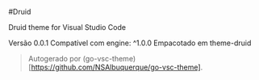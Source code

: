 #Druid

Druid theme for Visual Studio Code

Versão 0.0.1
Compatível com engine: ^1.0.0
Empacotado em theme-druid

> Autogerado por (go-vsc-theme)[https://github.com/NSAlbuquerque/go-vsc-theme].